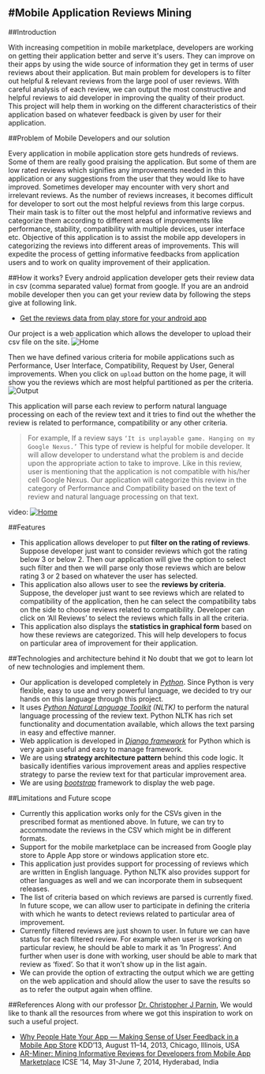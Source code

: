 #Mobile Application Reviews Mining
-----
##Introduction

With increasing competition in mobile marketplace, developers are working on getting their application better and serve it's users. They can improve on their apps by using the wide source of information they get in terms of user reviews about their application. But main problem for developers is to filter out helpful & relevant reviews from the large pool of user reviews. With careful analysis of each review, we can output the most constructive and helpful reviews to aid developer in improving the quality of their product. This project will help them in working on the different characteristics of their application based on whatever feedback is given by user for their application.

##Problem of Mobile Developers and our solution

Every application in mobile application store gets hundreds of reviews. Some of them are really good praising the application. But some of them are low rated reviews which signifies any improvements needed in this application or any suggestions from the user that they would like to have improved. Sometimes developer may encounter with very short and irrelevant reviews. As the number of reviews increases, it becomes difficult for developer to sort out the most helpful reviews from this large corpus. Their main task is to filter out the most helpful and informative reviews and categorize them according to different areas of improvements like performance, stability, compatibility with multiple devices, user interface etc. Objective of this application is to assist the mobile app developers in categorizing the reviews into different areas of improvements. This will expedite the process of getting informative feedbacks from application users and to work on quality improvement of their application.

##How it works?
Every android application developer gets their review data in csv (comma separated value) format from google. If you are an android mobile developer then you can get your review data by following the steps give at following link.
- [Get the reviews data from play store for your android app]

Our project is a web application which allows the developer to upload their csv file on the site.
![Home](https://github.ncsu.edu/CSC510-Fall2014/Technical-AppReviews/MobileAppReviews/Images/HomePage.jpg)

Then we have defined various criteria for mobile applications such as Performance, User Interface, Compatibility, Request by User, General improvements. When you click on `upload` button on the home page, it will show you the reviews which are most helpful partitioned as per the criteria. 
![Output](https://github.ncsu.edu/CSC510-Fall2014/Technical-AppReviews/MobileAppReviews/Images/Working.gif)

This application will parse each review to perform natural language processing on each of the review text and it tries to find out the whether the review is related to performance, compatibility or any other criteria.

>For example, If a review says `‘It is unplayable game. Hanging on my Google Nexus.’` This type of review is helpful for mobile developer. It will allow developer to understand what the problem is and decide upon the appropriate action to take to improve. Like in this review, user is mentioning that the application is not compatible with his/her cell Google Nexus. Our application will categorize this review in the category of Performance and Compatibility based on the text of review and natural language processing on that text. 

video:
[![Home](https://github.ncsu.edu/CSC510-Fall2014/Technical-AppReviews/MobileAppReviews/Images/HomePage.jpg)](http://youtu.be/o0jNeUcssU0)

##Features

* This application allows developer to put **filter on the rating of reviews**. Suppose developer just want to consider reviews which got the rating below 3 or below 2. Then our application will give the option to select such filter and then we will parse only those reviews which are below rating 3 or 2 based on whatever the user has selected.
* This application also allows user to see the **reviews by criteria**. Suppose, the developer just want to see reviews which are related to compatibility of the application, then he can select the compatibility tabs on the side to choose reviews related to compatibility. Developer can click on ‘All Reviews’ to select the reviews which falls in all the criteria.
* This application also displays the **statistics in graphical form** based on how these reviews are categorized. This will help developers to focus on particular area of improvement for their application.

##Technologies and architecture behind it
No doubt that we got to learn lot of new technologies and implement them. 
* Our application is developed completely in *[Python]*. Since Python is very flexible, easy to use and very powerful language, we decided to try our hands on this language through this project.
* It uses *[Python Natural Language Toolkit] (NLTK)* to perform the natural language processing of the review text. Python NLTK has rich set functionality and documentation available, which allows the text parsing in easy and effective manner.
* Web application is developed in *[Django framework]* for Python which is very again useful and easy to manage framework.
* We are using **strategy architecture pattern** behind this code logic. It basically identifies various improvement areas and applies respective strategy to parse the review text for that particular improvement area.
* We are using *[bootstrap]* framework to display the web page. 


##Limitations and Future scope
* Currently this application works only for the CSVs given in the prescribed format as mentioned above. In future, we can try to accommodate the reviews in the CSV which might be in different formats.
* Support for the mobile marketplace can be increased from Google play store to Apple App store or windows application store etc.
* This application just provides support for processing of reviews which are written in English language. Python NLTK also provides support for other languages as well and we can incorporate them in subsequent releases.
* The list of criteria based on which reviews are parsed is currently fixed.  In future scope, we can allow user to participate in defining the criteria with which he wants to detect reviews related to particular area of improvement.
* Currently filtered reviews are just shown to user. In future we can have status for each filtered review. For example when user is working on particular review, he should be able to mark it as ‘In Progress’. And further when user is done with working, user should be able to mark that review as ‘fixed’. So that it won’t show up in the list again.
* We can provide the option of extracting the output which we are getting on the web application and should allow the user to save the results so as to refer the output again when offline.

##References
Along with our professor [Dr. Christopher J Parnin], We would like to thank all the resources from where we got this inspiration to work on such a useful project.
* [Why People Hate Your App — Making Sense of User Feedback in a Mobile App Store]
KDD’13, August 11–14, 2013, Chicago, Illinois, USA
* [AR-Miner: Mining Informative Reviews for Developers from Mobile App Marketplace]
ICSE ’14, May 31-June 7, 2014, Hyderabad, India

[Get the reviews data from play store for your android app]:(https://support.google.com/googleplay/android-developer/answer/138230?hl=en)
[Python]:(https://www.python.org/)
[Python Natural Language Toolkit]:(http://www.nltk.org/)
[Django framework]:(https://www.djangoproject.com/)
[bootstrap]:(http://getbootstrap.com/)
[Dr. Christopher J Parnin]:(http://www.chrisparnin.me/)
[Why People Hate Your App — Making Sense of User Feedback in a Mobile App Store]:(http://www.cs.cmu.edu/~leili/pubs/fu-kdd2013-wiscom.pdf)
[AR-Miner: Mining Informative Reviews for Developers from Mobile App Marketplace]:(http://www.cais.ntu.edu.sg/~nchen1/AR-Miner/icse14-preprint.pdf)

